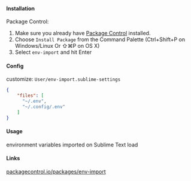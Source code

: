 #### Installation
Package Control:
1.  Make sure you already have [Package Control](https://packagecontrol.io/installation) installed.
2.  Choose `Install Package` from the Command Palette (Ctrl+Shift+P on Windows/Linux Or ⇧⌘P on OS X)
3.  Select `env-import` and hit Enter

#### Config
customize: `User/env-import.sublime-settings`
```json
{
    "files": [
      "~/.env",
      "~/.config/.env"
    ]
}
```

#### Usage
environment variables imported on Sublime Text load

#### Links
[packagecontrol.io/packages/env-import](https://packagecontrol.io/packages/env-import)